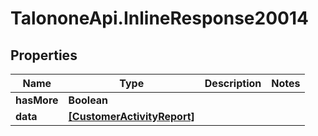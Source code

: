 # TalononeApi.InlineResponse20014

## Properties
Name | Type | Description | Notes
------------ | ------------- | ------------- | -------------
**hasMore** | **Boolean** |  | 
**data** | [**[CustomerActivityReport]**](CustomerActivityReport.md) |  | 


